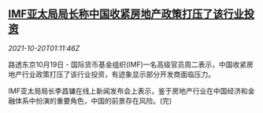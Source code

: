 <!--1634693462000-->
[IMF亚太局局长称中国收紧房地产政策打压了该行业投资](https://cn.reuters.com/article/imf-china-property-1019-tues-idCNKBS2HA02F)
------

<div><i>2021-10-20T01:11:46Z</i></div><p>路透东京10月19日 - 国际货币基金组织(IMF)一名高级官员周二表示，中国收紧房地产行业政策打压了该行业投资，有迹象显示部分开发商面临压力。</p><p>IMF亚太局局长李昌镛在线上新闻发布会上表示，鉴于房地产行业在中国经济和金融体系中扮演的重要角色，中国的前景存在风险。(完)</p>
